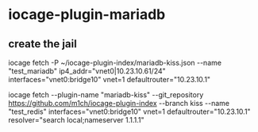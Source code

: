 # iocage-plugin-mariadb

## create the jail
iocage fetch -P ~/iocage-plugin-index/mariadb-kiss.json --name "test_mariadb" ip4_addr="vnet0|10.23.10.61/24" interfaces="vnet0:bridge10" vnet=1 defaultrouter="10.23.10.1"

iocage fetch --plugin-name "mariadb-kiss" --git_repository https://github.com/m1ch/iocage-plugin-index --branch kiss --name "test_redis" interfaces="vnet0:bridge10" vnet=1 defaultrouter="10.23.10.1" resolver="search local;nameserver 1.1.1.1"
